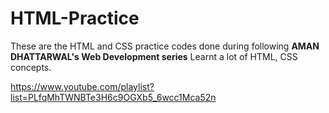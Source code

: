 # HTML-Practice
These are the HTML and CSS practice codes done during following <strong>AMAN DHATTARWAL's Web Development series</strong>
Learnt a lot of HTML, CSS concepts.

<a> https://www.youtube.com/playlist?list=PLfqMhTWNBTe3H6c9OGXb5_6wcc1Mca52n </a>

